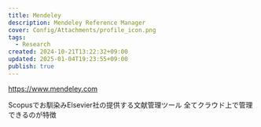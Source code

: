 ```yaml
---
title: Mendeley
description: Mendeley Reference Manager
cover: Config/Attachments/profile_icon.png
tags:
  - Research
created: 2024-10-21T13:22:32+09:00
updated: 2025-01-04T19:23:55+09:00
publish: true
---
```


https://www.mendeley.com

Scopusでお馴染みElsevier社の提供する文献管理ツール
全てクラウド上で管理できるのが特徴
